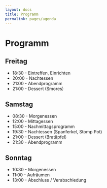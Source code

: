 ```yaml
---
layout: docs
title: Programm
permalink: pages/agenda
---
```


# Programm

## Freitag

* 18:30 - Eintreffen, Einrichten
* 20:00 - Nachtessen
* 21:00 - Abendprogramm
* 21:00 - Dessert (Smores)

## Samstag

* 08:30 - Morgenessen
* 12:00 - Mittagessen
* 15:00 - Nachmittagsprogramm
* 19:30 - Nachtessen (Spanferkel, Stomp Pot)
* 21:00 - Dessert (Bratäpfel)
* 21:30 - Abendprogramm

## Sonntag

* 10:30 - Morgenessen
* 11:00 - Aufräumen
* 13:00 - Abschluss / Verabschiedung
